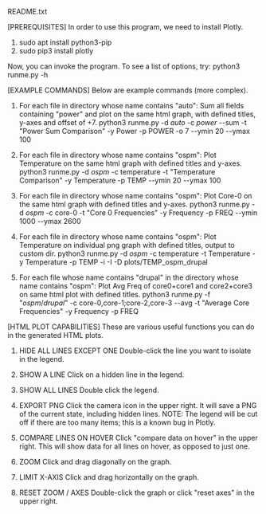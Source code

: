 README.txt


[PREREQUISITES]
In order to use this program, we need to install Plotly.
1. sudo apt install python3-pip
2. sudo pip3 install plotly

Now, you can invoke the program. To see a list of options, try:
python3 runme.py -h


[EXAMPLE COMMANDS]
Below are example commands (more complex).

1. For each file in directory whose name contains "auto":
   Sum all fields containing "power" and plot on the same html graph, with defined titles, y-axes and offset of +7.
python3 runme.py -d *auto* -c *power* --sum -t "Power Sum Comparison" -y Power -p POWER -o 7 --ymin 20 --ymax 100

2. For each file in directory whose name contains "ospm":
   Plot Temperature on the same html graph with defined titles and y-axes.
python3 runme.py -d *ospm* -c temperature -t "Temperature Comparison" -y Temperature -p TEMP --ymin 20 --ymax 100

3. For each file in directory whose name contains "ospm":
   Plot Core-0 on the same html graph with defined titles and y-axes.
python3 runme.py -d *ospm* -c core-0 -t "Core 0 Frequencies" -y Frequency -p FREQ --ymin 1000 --ymax 2600

4. For each file in directory whose name contains "ospm":
   Plot Temperature on individual png graph with defined titles, output to custom dir.
python3 runme.py -d *ospm* -c temperature -t Temperature -y Temperature -p TEMP -i -I -D plots/TEMP_ospm_drupal

5. For each file whose name contains "drupal" in the directory whose name contains "ospm":
   Plot Avg Freq of core0+core1 and core2+core3 on same html plot with defined titles.
python3 runme.py -f "*ospm*/*drupal*" -c core-0,core-1;core-2,core-3 --avg -t "Average Core Frequencies" -y Frequency -p FREQ


[HTML PLOT CAPABILITIES]
These are various useful functions you can do in the generated HTML plots.

1. HIDE ALL LINES EXCEPT ONE
Double-click the line you want to isolate in the legend.

2. SHOW A LINE
Click on a hidden line in the legend.

2. SHOW ALL LINES
Double click the legend.

3. EXPORT PNG
Click the camera icon in the upper right. It will save a PNG of the current state, including hidden lines.
NOTE: The legend will be cut off if there are too many items; this is a known bug in Plotly.

4. COMPARE LINES ON HOVER
Click "compare data on hover" in the upper right. This will show data for all lines on hover, as opposed to just one.

5. ZOOM
Click and drag diagonally on the graph.

6. LIMIT X-AXIS
Click and drag horizontally on the graph.

7. RESET ZOOM / AXES
Double-click the graph or click "reset axes" in the upper right.